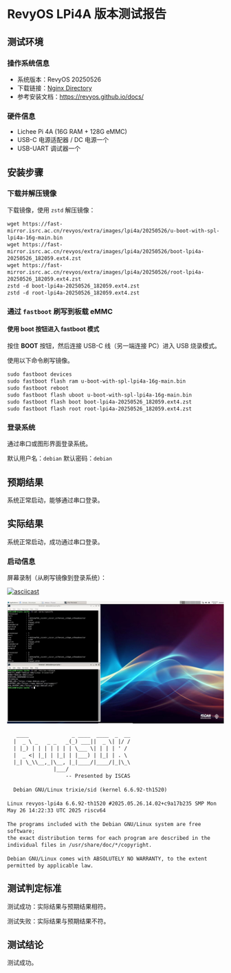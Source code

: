 # RevyOS LPi4A 版本测试报告

## 测试环境

### 操作系统信息

- 系统版本：RevyOS 20250526
- 下载链接：[Nginx Directory](https://fast-mirror.isrc.ac.cn/revyos/extra/images/lpi4a/20250526/)
- 参考安装文档：https://revyos.github.io/docs/

### 硬件信息

- Lichee Pi 4A (16G RAM + 128G eMMC)
- USB-C 电源适配器 / DC 电源一个
- USB-UART 调试器一个

## 安装步骤

### 下载并解压镜像

下载镜像，使用 `zstd` 解压镜像：

```shell
wget https://fast-mirror.isrc.ac.cn/revyos/extra/images/lpi4a/20250526/u-boot-with-spl-lpi4a-16g-main.bin
wget https://fast-mirror.isrc.ac.cn/revyos/extra/images/lpi4a/20250526/boot-lpi4a-20250526_182059.ext4.zst
wget https://fast-mirror.isrc.ac.cn/revyos/extra/images/lpi4a/20250526/root-lpi4a-20250526_182059.ext4.zst
zstd -d boot-lpi4a-20250526_182059.ext4.zst
zstd -d root-lpi4a-20250526_182059.ext4.zst
```

### 通过 `fastboot` 刷写到板载 eMMC

#### 使用 boot 按钮进入 fastboot 模式

按住 **BOOT** 按钮，然后连接 USB-C 线（另一端连接 PC）进入 USB 烧录模式。

使用以下命令刷写镜像。

```shell
sudo fastboot devices
sudo fastboot flash ram u-boot-with-spl-lpi4a-16g-main.bin
sudo fastboot reboot
sudo fastboot flash uboot u-boot-with-spl-lpi4a-16g-main.bin
sudo fastboot flash boot boot-lpi4a-20250526_182059.ext4.zst
sudo fastboot flash root root-lpi4a-20250526_182059.ext4.zst
```

### 登录系统

通过串口或图形界面登录系统。

默认用户名：`debian`
默认密码：`debian`

## 预期结果

系统正常启动，能够通过串口登录。

## 实际结果

系统正常启动，成功通过串口登录。

### 启动信息

屏幕录制（从刷写镜像到登录系统）：

[![asciicast](https://asciinema.org/a/NI5udds5YK0GqgpJ0XVKop5tV.svg)](https://asciinema.org/a/NI5udds5YK0GqgpJ0XVKop5tV)

![A](A.jpg)

```log
   ____              _ ____  ____  _  __
  |  _ \ _   _ _   _(_) ___||  _ \| |/ /
  | |_) | | | | | | | \___ \| | | | ' / 
  |  _ <| |_| | |_| | |___) | |_| | . \ 
  |_| \_\\__,_|\__, |_|____/|____/|_|\_\
               |___/                    
                   -- Presented by ISCAS

  Debian GNU/Linux trixie/sid (kernel 6.6.92-th1520)

Linux revyos-lpi4a 6.6.92-th1520 #2025.05.26.14.02+c9a17b235 SMP Mon May 26 14:22:33 UTC 2025 riscv64

The programs included with the Debian GNU/Linux system are free software;
the exact distribution terms for each program are described in the
individual files in /usr/share/doc/*/copyright.

Debian GNU/Linux comes with ABSOLUTELY NO WARRANTY, to the extent
permitted by applicable law.

```

## 测试判定标准

测试成功：实际结果与预期结果相符。

测试失败：实际结果与预期结果不符。

## 测试结论

测试成功。